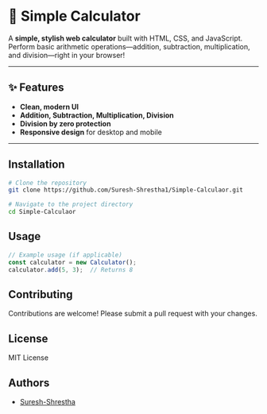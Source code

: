 # 🧮 Simple Calculator

A **simple, stylish web calculator** built with HTML, CSS, and JavaScript. Perform basic arithmetic operations—addition, subtraction, multiplication, and division—right in your browser!

---

## ✨ Features

- **Clean, modern UI**  
- **Addition, Subtraction, Multiplication, Division**
- **Division by zero protection**
- **Responsive design** for desktop and mobile

---

## Installation
```bash
# Clone the repository
git clone https://github.com/Suresh-Shrestha1/Simple-Calculaor.git

# Navigate to the project directory
cd Simple-Calculaor
```

## Usage
```javascript
// Example usage (if applicable)
const calculator = new Calculator();
calculator.add(5, 3);  // Returns 8
```

## Contributing
Contributions are welcome! Please submit a pull request with your changes.

## License
MIT License

## Authors
- [Suresh-Shrestha](https://github.com/Suresh-Shrestha1)
